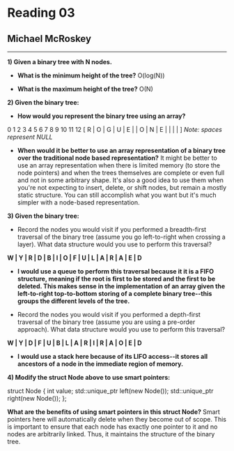 Reading 03
==========

Michael McRoskey
----------------

---

**1) Given a binary tree with N nodes.**

- **What is the minimum height of the tree?**
O(log(N))

- **What is the maximum height of the tree?**
O(N)

**2) Given the  binary tree:**

- **How would you represent the binary tree using an array?**

0     1     2     3     4     5     6     7     8     9    10    11    12
[  R  |  O  |  G  |  U  |  E  |     |  O  |  N  |  E  |     |     |     |     ]
*Note: spaces represent NULL*


- **When would it be better to use an array representation of a binary tree over the traditional node based representation?**
It might be better to use an array representation when there is limited memory (to store the node pointers) and when the trees themselves are complete or even full and not in some arbitrary shape. It's also a good idea to use them when you're not expecting to insert, delete, or shift nodes, but remain a mostly static structure. You can still accomplish what you want but it's much simpler with a node-based representation.

**3) Given the  binary tree:**

- Record the nodes you would visit if you performed a breadth-first traversal of the binary tree (assume you go left-to-right when crossing a layer). What data structure would you use to perform this traversal? 

**W | Y | R | D | B | I | O | F | U | L | A | R | A | E | D**

- **I would use a queue to perform this traversal because it it is a FIFO structure, meaning if the root is first to be stored and the first to be deleted. This makes sense in the implementation of an array given the left-to-right top-to-bottom storing of a complete binary tree--this groups the different levels of the tree.**

- Record the nodes you would visit if you performed a depth-first traversal of the binary tree (assume you are using a pre-order approach). What data structure would you use to perform this traversal?

**W | Y | D | F | U | B | L | A | R | I | R | A | O | E | D**

- **I would use a stack here because of its LIFO access--it stores all ancestors of a node in the immediate region of memory.**


**4) Modify the struct Node above to use smart pointers:**

struct Node {
int          value;
std::unique_ptr<Node>  left(new Node());
std::unique_ptr<Node> right(new Node());
};

**What are the benefits of using smart pointers in this struct Node?**
Smart pointers here will automatically delete when they become out of scope. This is important to ensure that each node has exactly one pointer to it and no nodes are arbitrarily linked. Thus, it maintains the structure of the binary tree.

